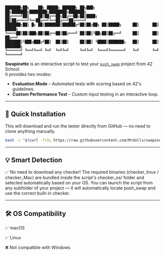 ```
███████╗██╗    ██╗ █████╗ ██████╗ ██╗███╗   ██╗███████╗████████╗████████╗███████╗
██╔════╝██║    ██║██╔══██╗██╔══██╗██║████╗  ██║██╔════╝╚══██╔══╝╚══██╔══╝██╔════╝
███████╗██║ █╗ ██║███████║██████╔╝██║██╔██╗ ██║█████╗     ██║      ██║   █████╗
╚════██║██║███╗██║██╔══██║██╔═══╝ ██║██║╚██╗██║██╔══╝     ██║      ██║   ██╔══╝
███████║╚███╔███╔╝██║  ██║██║     ██║██║ ╚████║███████╗   ██║      ██║   ███████╗
╚══════╝ ╚══╝╚══╝ ╚═╝  ╚═╝╚═╝     ╚═╝╚═╝  ╚═══╝╚══════╝   ╚═╝      ╚═╝   ╚══════╝
```

**Swapinette** is an interactive script to test your [`push_swap`](https://github.com/) project from 42 School.  
It provides two modes:
- **Evaluation Mode** – Automated tests with scoring based on 42's guidelines.
- **Custom Performance Test** – Custom input testing in an interactive loop.

---

## 🚀 Quick Installation
This will download and run the tester directly from GitHub — no need to clone anything manually.
```bash
bash -c "$(curl -fsSL https://raw.githubusercontent.com/Mrdolls/swapinette/refs/heads/main/install.sh)"
```

---

## 💡 Smart Detection

✅ No need to download any checker!
The required binaries (checker_linux / checker_Mac) are bundled inside the script's checker_os/ folder and selected automatically based on your OS.
You can launch the script from any subfolder of your project — it will automatically locate push_swap and use the correct built-in checker.

---

## 🛠 OS Compatibility

✅ macOS

✅ Linux

❌ Not compatible with Windows
